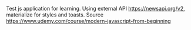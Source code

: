Test js application for learning.
Using external API https://newsapi.org/v2, materialize for styles and toasts.
Source https://www.udemy.com/course/modern-javascript-from-beginning